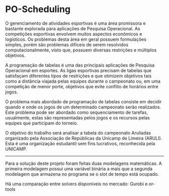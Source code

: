 # PO-Scheduling

O gerenciamento de atividades esportivas é uma área promissora e bastante explorada para aplicações de Pesquisa Operacional. As competições esportivas envolvem muitos aspectos econômicos e logísticos. Os problemas desta área em geral possuem formulações simples, porém são problemas difíceis de serem resolvidos computacionalmente, visto que, possuem diversas restrições e múltiplos objetivos.

A programação de tabelas é uma das principais aplicações de Pesquisa Operacional em esportes. As ligas esportivas precisam de tabelas que satisfaçam diferentes tipos de restrições e que otimizem objetivos tais como a distância viajada pelas equipes durante o campeonato ou, em uma competição de menor porte, objetivos que evite conflito de horários entre jogos.

O problema mais abordado de programação de tabelas consiste em decidir quando e onde os jogos de um determinado campeonato serão realizados. Este problema pode ser abordado como sequenciamento de tarefas, usualmente, estas são representadas pelos jogos e os recursos pelas equipes que participam do torneio.

O objetivo do trabalho será analisar a tabela do campeonato Arulíadas organizado pela Associação de Repúblicas da Unicamp de Limeira (ARULI). Esta é uma organização estudantil sem fins lucrativos, reconhecida pela UNICAMP.

-----------------------------------------------------------------------------------------------------------------------------------------------------------------------------------

Para a solução deste projeto foram feitas duas modelagens matemáticas. A primeira modelagem possui uma variável binária a mais que a segunda modelagem que armazena no programa se o slot de tempo está ocupado.

Há uma comparação entre solvers disponíveis no mercado: Gurobi e or-tools
